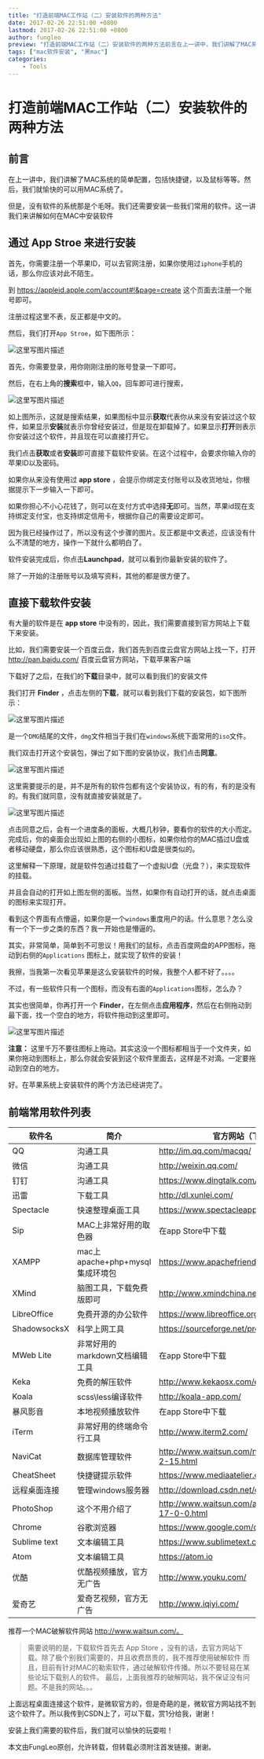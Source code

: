 ```yaml
---
title: "打造前端MAC工作站（二）安装软件的两种方法"
date: 2017-02-26 22:51:00 +0800
lastmod: 2017-02-26 22:51:00 +0800
author: fungleo
preview: "打造前端MAC工作站（二）安装软件的两种方法前言在上一讲中，我们讲解了MAC系统的简单配置，包括快捷键，以及鼠标等等。然后，我们就愉快的可以用MAC系统了。但是，没有软件的系统那是个毛呀。我们还需要安装一些我们常用的软件。这一讲我们来讲解如何在MAC中安装软件通过AppStroe来进行安装首先，你需要注册一个苹果ID，可以去官网注册，如果你使用过iphone手机的话，那么你应该对此不陌生。到"
tags: ["mac软件安装", "黑mac"]
categories:
    - Tools
---
```


# 打造前端MAC工作站（二）安装软件的两种方法

## 前言

在上一讲中，我们讲解了MAC系统的简单配置，包括快捷键，以及鼠标等等。然后，我们就愉快的可以用MAC系统了。

但是，没有软件的系统那是个毛呀。我们还需要安装一些我们常用的软件。这一讲我们来讲解如何在MAC中安装软件

## 通过 App Stroe 来进行安装

首先，你需要注册一个苹果ID，可以去官网注册，如果你使用过`iphone`手机的话，那么你应该对此不陌生。

到 https://appleid.apple.com/account#!&page=create 这个页面去注册一个账号即可。

注册过程这里不表，反正都是中文的。

然后，我们打开`App Stroe`，如下图所示：

![这里写图片描述](http://img.blog.csdn.net/20170226215644533?watermark/2/text/aHR0cDovL2Jsb2cuY3Nkbi5uZXQvRnVuZ0xlbw==/font/5a6L5L2T/fontsize/400/fill/I0JBQkFCMA==/dissolve/70/gravity/SouthEast)

首先，你需要登录，用你刚刚注册的账号登录一下即可。

然后，在右上角的**搜索**框中，输入`QQ`，回车即可进行搜索，

![这里写图片描述](http://img.blog.csdn.net/20170226215830174?watermark/2/text/aHR0cDovL2Jsb2cuY3Nkbi5uZXQvRnVuZ0xlbw==/font/5a6L5L2T/fontsize/400/fill/I0JBQkFCMA==/dissolve/70/gravity/SouthEast)

如上图所示，这就是搜索结果，如果图标中显示**获取**代表你从来没有安装过这个软件，如果显示**安装**就表示你曾经安装过，但是现在卸载掉了。如果显示**打开**则表示你安装过这个软件，并且现在可以直接打开它。

我们点击**获取**或者**安装**即可直接下载软件安装。在这个过程中，会要求你输入你的苹果ID以及密码。

如果你从来没有使用过 **app store** ，会提示你绑定支付账号以及收货地址，你根据提示下一步输入一下即可。

如果你担心不小心花钱了，则可以在支付方式中选择**无**即可。当然，苹果id现在支持绑定支付宝，也支持绑定信用卡，根据你自己的需要设定即可。

因为我已经操作过了，所以没有这个步骤的图片。反正都是中文表述，应该没有什么不清楚的地方，操作一下就什么都明白了。

软件安装完成后，你点击**Launchpad**，就可以看到你最新安装的软件了。

除了一开始的注册账号以及填写资料，其他的都是很方便了。

## 直接下载软件安装

有大量的软件是在 **app store** 中没有的，因此，我们需要直接到官方网站上下载下来安装。

比如，我们需要安装一个百度云盘，我们首先到百度云盘官方网站上找一下，打开 http://pan.baidu.com/ 百度云盘官方网站，下载苹果客户端

下载好了之后，在我们的**下载**目录中，就可以看到我们的安装文件

我们打开 **Finder** ，点击左侧的**下载**，就可以看到我们下载的安装包，如下图所示：

![这里写图片描述](http://img.blog.csdn.net/20170226220647272?watermark/2/text/aHR0cDovL2Jsb2cuY3Nkbi5uZXQvRnVuZ0xlbw==/font/5a6L5L2T/fontsize/400/fill/I0JBQkFCMA==/dissolve/70/gravity/SouthEast)

是一个`DMG`结尾的文件，`dmg`文件相当于我们在`windows`系统下面常用的`iso`文件。

我们双击打开这个安装包，弹出了如下图的安装协议，我们点击**同意**。

![这里写图片描述](http://img.blog.csdn.net/20170226221015962?watermark/2/text/aHR0cDovL2Jsb2cuY3Nkbi5uZXQvRnVuZ0xlbw==/font/5a6L5L2T/fontsize/400/fill/I0JBQkFCMA==/dissolve/70/gravity/SouthEast)

这里需要提示的是，并不是所有的软件包都有这个安装协议，有的有，有的是没有的。有我们就同意，没有就直接安装就是了。

![这里写图片描述](http://img.blog.csdn.net/20170226221107603?watermark/2/text/aHR0cDovL2Jsb2cuY3Nkbi5uZXQvRnVuZ0xlbw==/font/5a6L5L2T/fontsize/400/fill/I0JBQkFCMA==/dissolve/70/gravity/SouthEast)

点击同意之后，会有一个进度条的面板，大概几秒钟，要看你的软件的大小而定。完成后，你的桌面会出现如上图的右侧的小图标，如果你给你的MAC插过U盘或者移动硬盘，那么你应该很熟悉，这个图标和U盘是很类似的。

这里解释一下原理，就是软件包通过挂载了一个虚拟U盘（光盘？），来实现软件的挂载。

并且会自动的打开如上图左侧的面板。当然，如果你有自动打开的话，就点击桌面的图标来实现打开。

看到这个界面有点懵逼，如果你是一个`windows`重度用户的话。什么意思？怎么没有一个下一步之类的东西？我一开始也是懵逼的。

其实，非常简单，简单到不可思议！用我们的鼠标，点击百度网盘的APP图标，拖动到右侧的`Applications` 图标上，就实现了软件的安装！

我擦，当我第一次看见苹果是这么安装软件的时候，我整个人都不好了。。。。

不过，有一些软件只有一个图标，而没有右面的`Applications`图标，怎么办？

其实也很简单，你再打开一个 **Finder**，在左侧点击**应用程序**，然后在右侧拖动到最下面，找一个空白的地方，将软件拖动到这里即可。

![这里写图片描述](http://img.blog.csdn.net/20170226221624839?watermark/2/text/aHR0cDovL2Jsb2cuY3Nkbi5uZXQvRnVuZ0xlbw==/font/5a6L5L2T/fontsize/400/fill/I0JBQkFCMA==/dissolve/70/gravity/SouthEast)

**注意：** 这里千万不要往图标上拖动。其实这没一个图标都相当于一个文件夹，如果你拖动到图标上，那么你就会安装到这个软件里面去，这样是不对滴。一定要拖动到空白的地方。

好。在苹果系统上安装软件的两个方法已经讲完了。

## 前端常用软件列表

软件名|简介|官方网站（下载地址）
----|----|----
QQ| 沟通工具| http://im.qq.com/macqq/
微信|沟通工具| http://weixin.qq.com/
钉钉|沟通工具|https://www.dingtalk.com/
迅雷|下载工具|http://dl.xunlei.com/
Spectacle|快速整理桌面工具|https://www.spectacleapp.com/
Sip|MAC上非常好用的取色器|在app Store中下载
XAMPP|mac上apache+php+mysql集成环境包|https://www.apachefriends.org
XMind|脑图工具，下载免费版即可|http://www.xmindchina.net/
LibreOffice|免费开源的办公软件|https://www.libreoffice.org/
ShadowsocksX|科学上网工具|https://sourceforge.net/projects/shadowsocksgui/
MWeb Lite|非常好用的markdown文档编辑工具|在app Store中下载
Keka|免费的解压软件|http://www.kekaosx.com/en/
Koala|scss\less编译软件|http://koala-app.com/
暴风影音|本地视频播放软件|在app Store中下载
iTerm|非常好用的终端命令行工具|http://www.iterm2.com/
NaviCat|数据库管理软件|http://www.waitsun.com/navicat-premium-11-2-15.html
CheatSheet|快捷键提示软件|https://www.mediaatelier.com/CheatSheet/
远程桌面连接|管理windows服务器|http://download.csdn.net/detail/fungleo/9764742
PhotoShop|这个不用介绍了|http://www.waitsun.com/adobe-photoshop-cc-17-0-0.html
Chrome|谷歌浏览器|https://www.google.com/chrome/
Sublime text|文本编辑工具|https://www.sublimetext.com/
Atom|文本编辑工具|https://atom.io
优酷|优酷视频播放，官方无广告|http://www.youku.com/
爱奇艺|爱奇艺视频，官方无广告|http://www.iqiyi.com/

推荐一个MAC破解软件网站 http://www.waitsun.com/。

> 需要说明的是，下载软件首先去 App Store ，没有的话，去官方网站下载。除了极个别我们需要的，并且收费昂贵的，我不推荐使用破解软件
> 而且，目前有针对MAC的勒索软件，通过破解软件传播。所以不要轻易在某些论坛下载别人的软件。
> 最后，上面我推荐的破解网站，我不保证没有问题。不是我的网站。。。

上面远程桌面连接这个软件，是微软官方的，但是奇葩的是，微软官方网站找不到这个软件了。所以我传到CSDN上了，可以下载，赏1分给我，谢谢！

安装上我们需要的软件后，我们就可以愉快的玩耍啦！

本文由FungLeo原创，允许转载，但转载必须附注首发链接。谢谢。



